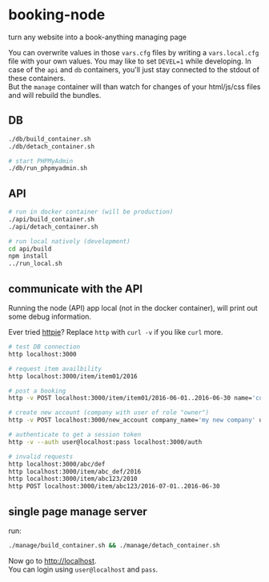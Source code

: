 booking-node
============

turn any website into a book-anything managing page


You can overwrite values in those `vars.cfg` files by writing a `vars.local.cfg`
file with your own values. You may like to set `DEVEL=1` while developing.  In
case of the `api` and `db` containers, you'll just stay connected to the stdout
of these containers.  
But the `manage` container will than watch for changes of your html/js/css files
and will rebuild the bundles.


DB
--

```bash
./db/build_container.sh
./db/detach_container.sh

# start PHPMyAdmin
./db/run_phpmyadmin.sh
```


API
---

```bash
# run in docker container (will be production)
./api/build_container.sh
./api/detach_container.sh

# run local natively (development)
cd api/build
npm install
../run_local.sh
```


communicate with the API
------------------------

Running the node (API) app local (not in the docker container), will print out
some debug information.

Ever tried [httpie](https://github.com/jkbrzt/httpie)? Replace `http` with
`curl -v` if you like `curl` more.

```bash
# test DB connection
http localhost:3000

# request item availbility
http localhost:3000/item/item01/2016

# post a booking
http -v POST localhost:3000/item/item01/2016-06-01..2016-06-30 name='customer name'

# create new account (company with user of role "owner")
http -v POST localhost:3000/new_account company_name='my new company' user_name='the new user' user_email=user@example.com user_pass=secret

# authenticate to get a session token
http -v --auth user@localhost:pass localhost:3000/auth

# invalid requests
http localhost:3000/abc/def
http localhost:3000/item/abc_def/2016
http localhost:3000/item/abc123/2010
http POST localhost:3000/item/abc123/2016-07-01..2016-06-30
```


single page manage server
-------------------------

run:
```bash
./manage/build_container.sh && ./manage/detach_container.sh
```

Now go to [http://localhost]().  
You can login using `user@localhost` and `pass`.
